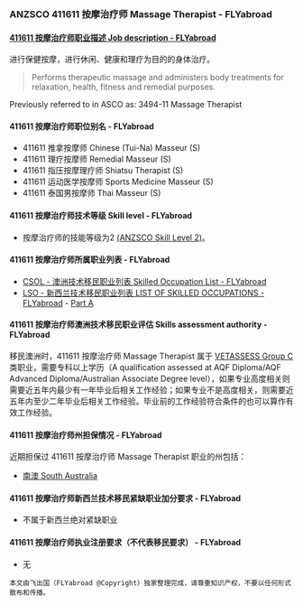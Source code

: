 ### ANZSCO 411611 按摩治疗师 Massage Therapist - FLYabroad ###

#### [411611 按摩治疗师职业描述 Job description - FLYabroad](http://www.flyabroadvisa.com/anzsco/4116.html#411611)

进行保健按摩，进行休闲、健康和理疗为目的的身体治疗。

> Performs therapeutic massage and administers body treatments for relaxation, health, fitness and remedial purposes. 

Previously referred to in ASCO as:
3494-11 Massage Therapist

#### 411611 按摩治疗师职位别名 - FLYabroad
 
- 411611 推拿按摩师 Chinese (Tui-Na) Masseur (S)
- 411611 理疗按摩师 Remedial Masseur (S)
- 411611 指压按摩理疗师 Shiatsu Therapist (S)
- 411611 运动医学按摩师 Sports Medicine Masseur (S)
- 411611 泰国男按摩师 Thai Masseur (S)

#### 411611 按摩治疗师技术等级 Skill level - FLYabroad

- 按摩治疗师的技能等级为2 [(ANZSCO Skill Level 2)](http://www.flyabroadvisa.com/anzsco/)。

#### 411611 按摩治疗师所属职业列表 - FLYabroad

- [CSOL - 澳洲技术移民职业列表 Skilled Occupation List - FLYabroad](http://www.flyabroadvisa.com/sol/)
- [LSO - 新西兰技术移民职业列表 LIST OF SKILLED OCCUPATIONS - FLYabroad](http://nz.flyabroadvisa.com/lso/) - [Part A](parta)

#### 411611 按摩治疗师澳洲技术移民职业评估 Skills assessment authority - FLYabroad

移民澳洲时，411611 按摩治疗师 Massage Therapist 属于 [VETASSESS Group C ](http://www.flyabroadvisa.com/ass/vetassess.html)类职业，需要专科以上学历（A qualification assessed at AQF Diploma/AQF Advanced Diploma/Australian Associate Degree level），如果专业高度相关则需要近五年内最少有一年毕业后相关工作经验；如果专业不是高度相关，则需要近五年内至少二年毕业后相关工作经验。毕业前的工作经验符合条件的也可以算作有效工作经验。

#### 411611 按摩治疗师州担保情况 - FLYabroad

近期担保过 411611 按摩治疗师 Massage Therapist 职业的州包括：

- [南澳 South Australia](http://www.flyabroadvisa.com/zdb/sa.html)

#### 411611 按摩治疗师新西兰技术移民紧缺职业加分要求 - FLYabroad

- 不属于新西兰绝对紧缺职业

#### 411611 按摩治疗师执业注册要求（不代表移民要求） - FLYabroad

- 无

`本文由飞出国（FLYabroad @Copyright）独家整理完成，请尊重知识产权，不要以任何形式散布和传播。`